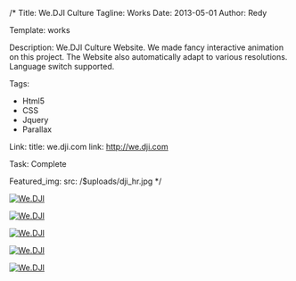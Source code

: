 /*
Title: We.DJI Culture
Tagline: Works
Date: 2013-05-01
Author: Redy

Template: works

Description: We.DJI Culture Website. We made fancy interactive animation on this project. The Website also automatically adapt to various resolutions. Language switch supported.

Tags:
- Html5
- CSS
- Jquery
- Parallax

Link:
  title: we.dji.com
  link: http://we.dji.com

Task: Complete

Featured_img:
  src: /$uploads/dji_hr.jpg
*/

<p>
  <a class="lightbox-gallery" href="/$uploads/dji_hr_1.jpg">
    <img src="/$uploads/dji_hr_1.jpg" alt="We.DJI" />
  </a>
</p>

<p>
  <a class="lightbox-gallery" href="/$uploads/dji_hr_2.jpg">
    <img src="/$uploads/dji_hr_2.jpg" alt="We.DJI" />
  </a>
</p>

<p>
  <a class="lightbox-gallery" href="/$uploads/dji_hr_3.jpg">
    <img src="/$uploads/dji_hr_3.jpg" alt="We.DJI" />
  </a>
</p>

<p>
  <a class="lightbox-gallery" href="/$uploads/dji_hr_4.jpg">
    <img src="/$uploads/dji_hr_4.jpg" alt="We.DJI" />
  </a>
</p>

<p>
  <a class="lightbox-gallery" href="/$uploads/dji_hr_5.jpg">
    <img src="/$uploads/dji_hr_5.jpg" alt="We.DJI" />
  </a>
</p>
